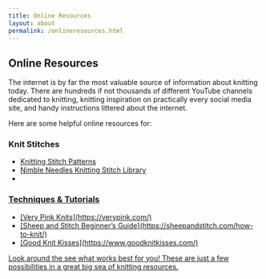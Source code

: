 ```yaml
---
title: Online Resources
layout: about
permalink: /onlineresources.html
---
```


## Online Resources
The internet is by far the most valuable source of information about knitting today. There are hundreds if not thousands of different YouTube channels dedicated to knitting, knitting inspiration on practically every social media site, and handy instructions littered about the internet. 

Here are some helpful online resources for: 

### Knit Stitches
  
<ul>
<li><a href="https://www.w3schools.com/](https://www.knittingstitchpatterns.com/)">Knitting Stitch Patterns</a></li>
<li><a href="https://nimble-needles.com/knitting-stitches-and-patterns/">Nimble Needles Knitting Stitch Library</a></li> 
<li><a href="https://newstitchaday.com/>"New Stitch A Day</a></li> 
</ul>
  
### Techniques & Tutorials

<ul>
<li>[Very Pink Knits](https://verypink.com/)</li> 
<li>[Sheep and Stitch Beginner’s Guide](https://sheepandstitch.com/how-to-knit/)</li>
<li>[Good Knit Kisses](https://www.goodknitkisses.com/)</li> 
</ul>

Look around the see what works best for you! These are just a few possibilities in a great big sea of knitting resources. 
